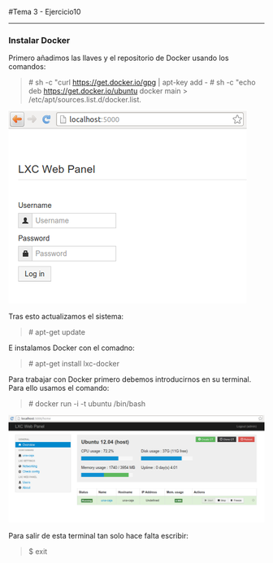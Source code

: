 #Tema 3 - Ejercicio10
- - -
### **Instalar Docker**

Primero añadimos las llaves y el repositorio de Docker usando los comandos:

> \# sh -c "curl https://get.docker.io/gpg | apt-key add - 
> \# sh -c "echo deb https://get.docker.io/ubuntu docker main > /etc/apt/sources.list.d/docker.list.

![](../images/t3ej4-1.png)

Tras esto actualizamos el sistema:

> \# apt-get update

E instalamos Docker con el comadno:

> \# apt-get install lxc-docker

Para trabajar con Docker primero debemos introducirnos en su terminal. Para ello usamos el comando:

> \# docker run -i -t ubuntu /bin/bash

![](../images/t3ej4-2.png)

Para salir de esta terminal tan solo hace falta escribir:

> $ exit














